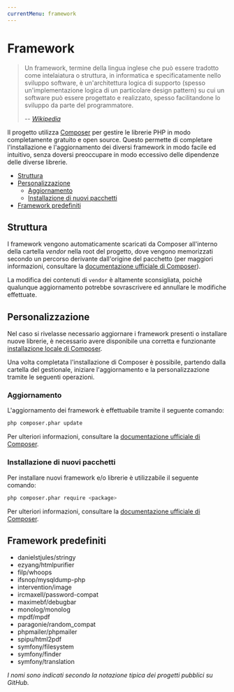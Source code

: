 ```yaml
---
currentMenu: framework
---
```


# Framework

> Un framework, termine della lingua inglese che può essere tradotto come intelaiatura o struttura, in informatica e specificatamente nello sviluppo software, è un'architettura logica di supporto (spesso un'implementazione logica di un particolare design pattern) su cui un software può essere progettato e realizzato, spesso facilitandone lo sviluppo da parte del programmatore.
>
> \-- <cite>[Wikipedia](https://it.wikipedia.org/wiki/Framework)</cite>

Il progetto utilizza [Composer](https://getcomposer.org/) per gestire le librerie PHP in modo completamente gratuito e open source. Questo permette di completare l'installazione e l'aggiornamento dei diversi framework in modo facile ed intuitivo, senza doversi preoccupare in modo eccessivo delle dipendenze delle diverse librerie.

<!-- TOC depthFrom:2 depthTo:6 orderedList:false updateOnSave:true withLinks:true -->

- [Struttura](#struttura)
- [Personalizzazione](#personalizzazione)
    - [Aggiornamento](#aggiornamento)
    - [Installazione di nuovi pacchetti](#installazione-di-nuovi-pacchetti)
- [Framework predefiniti](#framework-predefiniti)

<!-- /TOC -->

## Struttura

I framework vengono automaticamente scaricati da Composer all'interno della cartella _vendor_ nella root del progetto, dove vengono memorizzati secondo un percorso derivante dall'origine del pacchetto (per maggiori informazioni, consultare la [documentazione ufficiale di Composer](https://getcomposer.org/doc/)).

La modifica dei contenuti di `vendor` è altamente sconsigliata, poichè qualunque aggiornamento potrebbe sovrascrivere ed annullare le modifiche effettuate.

## Personalizzazione

Nel caso si rivelasse necessario aggiornare i framework presenti o installare nuove librerie, è necessario avere disponibile una corretta e funzionante [installazione locale di Composer](https://getcomposer.org/download/).

Una volta completata l'installazione di Composer è possibile, partendo dalla cartella del gestionale, iniziare l'aggiornamento e la personalizzazione tramite le seguenti operazioni.

### Aggiornamento

L'aggiornamento dei framework è effettuabile tramite il seguente comando:

```bash
php composer.phar update
```

Per ulteriori informazioni, consultare la [documentazione ufficiale di Composer](https://getcomposer.org/doc/).

### Installazione di nuovi pacchetti

Per installare nuovi framework e/o librerie è utilizzabile il seguente comando:

```bash
php composer.phar require <package>
```

Per ulteriori informazioni, consultare la [documentazione ufficiale di Composer](https://getcomposer.org/doc/).

## Framework predefiniti

- danielstjules/stringy
- ezyang/htmlpurifier
- filp/whoops
- ifsnop/mysqldump-php
- intervention/image
- ircmaxell/password-compat
- maximebf/debugbar
- monolog/monolog
- mpdf/mpdf
- paragonie/random_compat
- phpmailer/phpmailer
- spipu/html2pdf
- symfony/filesystem
- symfony/finder
- symfony/translation

_I nomi sono indicati secondo la notazione tipica dei progetti pubblici su GitHub._
